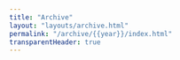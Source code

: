 ```yaml
---
title: "Archive"
layout: "layouts/archive.html"
permalink: "/archive/{{year}}/index.html"
transparentHeader: true
---
```

